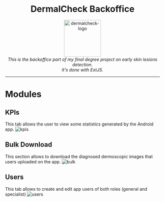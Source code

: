 <h1 align="center">DermalCheck Backoffice</h1>
<p align="center">
  <img src="https://user-images.githubusercontent.com/18025825/156939152-fabfc0bb-ecf2-4cb7-9d7d-4033ce269932.png" alt="dermalcheck-logo" width="120px" height="120px"/>
  <br>
  <i>This is the backoffice part of my final degree project on early skin lesions detection. <br>It's done with ExtJS.</i>
  <br>
</p>
<hr>



# Modules

## KPIs

This tab allows the user to view some statistics generated by the Android app.
![kpis](https://user-images.githubusercontent.com/18025825/132955156-9bf143c4-f9ad-4890-9a21-a3457de6a1f1.png)

## Bulk Download

This section allows to download the diagnosed dermoscopic images that users uploaded on the app.
![bulk](https://user-images.githubusercontent.com/18025825/132955155-048243ff-e817-44ca-92eb-e66fecee23fd.png)

## Users

This tab allows to create and edit app users of both roles (general and specialist)
![users](https://user-images.githubusercontent.com/18025825/132955159-81d4c107-2aa3-4a82-948f-5a3c70b56006.png)



